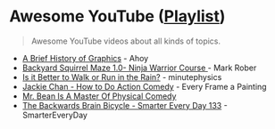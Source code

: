 # Awesome YouTube ([Playlist](https://youtube.com/playlist?list=PLpjqMwJhmfiGFgobP7obKjBkQr-B77Asr&feature=shared))
> Awesome YouTube videos about all kinds of topics.

* [A Brief History of Graphics](https://www.youtube.com/watch?v=QyjyWUrHsFc) - Ahoy
* [Backyard Squirrel Maze 1.0- Ninja Warrior Course ](https://youtu.be/hFZFjoX2cGg?si=13SUiewCIV-II9cY) - Mark Rober
* [Is it Better to Walk or Run in the Rain?](https://youtu.be/3MqYE2UuN24?si=sAmp5aKameyGvDz1) - minutephysics
* [Jackie Chan - How to Do Action Comedy](https://youtu.be/Z1PCtIaM_GQ?si=32B6o5WRpQ78zSb4) -  Every Frame a Painting
* [Mr. Bean Is A Master Of Physical Comedy](https://youtu.be/uBUnmdd5-iA?si=ONt4DXcQ4-fml7xi)
* [The Backwards Brain Bicycle - Smarter Every Day 133](https://youtu.be/MFzDaBzBlL0) - SmarterEveryDay
